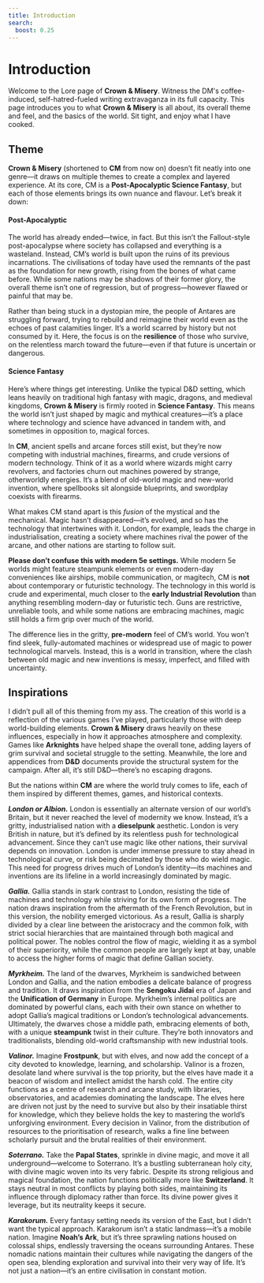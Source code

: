 ```yaml
---
title: Introduction
search:
  boost: 0.25
---
```


# Introduction

Welcome to the Lore page of **Crown & Misery**. Witness the DM's coffee-induced, self-hatred-fueled writing extravaganza in its full capacity. This page introduces you to what **Crown & Misery** is all about, its overall theme and feel, and the basics of the world. Sit tight, and enjoy what I have cooked.

## Theme

**Crown & Misery** (shortened to **CM** from now on) doesn’t fit neatly into one genre—it draws on multiple themes to create a complex and layered experience. At its core, CM is a **Post-Apocalyptic Science Fantasy**, but each of those elements brings its own nuance and flavour. Let’s break it down:

#### Post-Apocalyptic

The world has already ended—twice, in fact. But this isn’t the Fallout-style post-apocalypse where society has collapsed and everything is a wasteland. Instead, CM’s world is built upon the ruins of its previous incarnations. The civilisations of today have used the remnants of the past as the foundation for new growth, rising from the bones of what came before. While some nations may be shadows of their former glory, the overall theme isn’t one of regression, but of progress—however flawed or painful that may be.

Rather than being stuck in a dystopian mire, the people of Antares are struggling forward, trying to rebuild and reimagine their world even as the echoes of past calamities linger. It’s a world scarred by history but not consumed by it. Here, the focus is on the **resilience** of those who survive, on the relentless march toward the future—even if that future is uncertain or dangerous.

#### Science Fantasy

Here’s where things get interesting. Unlike the typical D&D setting, which leans heavily on traditional high fantasy with magic, dragons, and medieval kingdoms, **Crown & Misery** is firmly rooted in **Science Fantasy**. This means the world isn’t just shaped by magic and mythical creatures—it’s a place where technology and science have advanced in tandem with, and sometimes in opposition to, magical forces.

In **CM**, ancient spells and arcane forces still exist, but they’re now competing with industrial machines, firearms, and crude versions of modern technology. Think of it as a world where wizards might carry revolvers, and factories churn out machines powered by strange, otherworldly energies. It’s a blend of old-world magic and new-world invention, where spellbooks sit alongside blueprints, and swordplay coexists with firearms.

What makes CM stand apart is this *fusion* of the mystical and the mechanical. Magic hasn’t disappeared—it’s evolved, and so has the technology that intertwines with it. London, for example, leads the charge in industrialisation, creating a society where machines rival the power of the arcane, and other nations are starting to follow suit.

**Please don’t confuse this with modern 5e settings.** While modern 5e worlds might feature steampunk elements or even modern-day conveniences like airships, mobile communication, or magitech, CM is **not** about contemporary or futuristic technology. The technology in this world is crude and experimental, much closer to the **early Industrial Revolution** than anything resembling modern-day or futuristic tech. Guns are restrictive, unreliable tools, and while some nations are embracing machines, magic still holds a firm grip over much of the world.

The difference lies in the gritty, **pre-modern** feel of CM’s world. You won’t find sleek, fully-automated machines or widespread use of magic to power technological marvels. Instead, this is a world in transition, where the clash between old magic and new inventions is messy, imperfect, and filled with uncertainty.

## Inspirations

I didn’t pull all of this theming from my ass. The creation of this world is a reflection of the various games I’ve played, particularly those with deep world-building elements. **Crown & Misery** draws heavily on these influences, especially in how it approaches atmosphere and complexity. Games like **Arknights** have helped shape the overall tone, adding layers of grim survival and societal struggle to the setting. Meanwhile, the lore and appendices from **D&D** documents provide the structural system for the campaign. After all, it’s still D&D—there’s no escaping dragons.

But the nations within **CM** are where the world truly comes to life, each of them inspired by different themes, games, and historical contexts.

***London or Albion.*** London is essentially an alternate version of our world’s Britain, but it never reached the level of modernity we know. Instead, it’s a gritty, industrialised nation with a **dieselpunk** aesthetic. London is very British in nature, but it’s defined by its relentless push for technological advancement. Since they can’t use magic like other nations, their survival depends on innovation. London is under immense pressure to stay ahead in technological curve, or risk being decimated by those who do wield magic. This need for progress drives much of London’s identity—its machines and inventions are its lifeline in a world increasingly dominated by magic.

***Gallia.*** Gallia stands in stark contrast to London, resisting the tide of machines and technology while striving for its own form of progress. The nation draws inspiration from the aftermath of the French Revolution, but in this version, the nobility emerged victorious. As a result, Gallia is sharply divided by a clear line between the aristocracy and the common folk, with strict social hierarchies that are maintained through both magical and political power. The nobles control the flow of magic, wielding it as a symbol of their superiority, while the common people are largely kept at bay, unable to access the higher forms of magic that define Gallian society.

***Myrkheim.*** The land of the dwarves, Myrkheim is sandwiched between London and Gallia, and the nation embodies a delicate balance of progress and tradition. It draws inspiration from the **Sengoku Jidai** era of Japan and the **Unification of Germany** in Europe. Myrkheim’s internal politics are dominated by powerful clans, each with their own stance on whether to adopt Gallia’s magical traditions or London’s technological advancements. Ultimately, the dwarves chose a middle path, embracing elements of both, with a unique **steampunk** twist in their culture. They’re both innovators and traditionalists, blending old-world craftsmanship with new industrial tools.

***Valinor.*** Imagine **Frostpunk**, but with elves, and now add the concept of a city devoted to knowledge, learning, and scholarship. Valinor is a frozen, desolate land where survival is the top priority, but the elves have made it a beacon of wisdom and intellect amidst the harsh cold. The entire city functions as a centre of research and arcane study, with libraries, observatories, and academies dominating the landscape. The elves here are driven not just by the need to survive but also by their insatiable thirst for knowledge, which they believe holds the key to mastering the world’s unforgiving environment. Every decision in Valinor, from the distribution of resources to the prioritisation of research, walks a fine line between scholarly pursuit and the brutal realities of their environment.

***Soterrano.*** Take the **Papal States**, sprinkle in divine magic, and move it all underground—welcome to Soterrano. It’s a bustling subterranean holy city, with divine magic woven into its very fabric. Despite its strong religious and magical foundation, the nation functions politically more like **Switzerland**. It stays neutral in most conflicts by playing both sides, maintaining its influence through diplomacy rather than force. Its divine power gives it leverage, but its neutrality keeps it secure.

***Karakorum.*** Every fantasy setting needs its version of the East, but I didn’t want the typical approach. Karakorum isn’t a static landmass—it’s a mobile nation. Imagine **Noah’s Ark**, but it’s three sprawling nations housed on colossal ships, endlessly traversing the oceans surrounding Antares. These nomadic nations maintain their cultures while navigating the dangers of the open sea, blending exploration and survival into their very way of life. It’s not just a nation—it’s an entire civilisation in constant motion.
